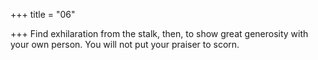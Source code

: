 +++
title = "06"

+++
Find exhilaration from the stalk, then, to show great generosity with  your own person.
You will not put your praiser to scorn.
